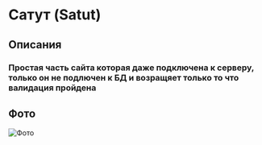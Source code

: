 <h1>Сатут (Satut)</h1>
<h2>Описания</h2>
<h3>Простая часть сайта которая даже подключена к серверу, только он не подлючен к БД и возращяет только то что валидация пройдена</h3>


<h2>Фото</h2>
<img scr="https://user-images.githubusercontent.com/74604930/153578288-b8c6509a-d640-4f44-953a-980751444f38.png" alt="Фото">
